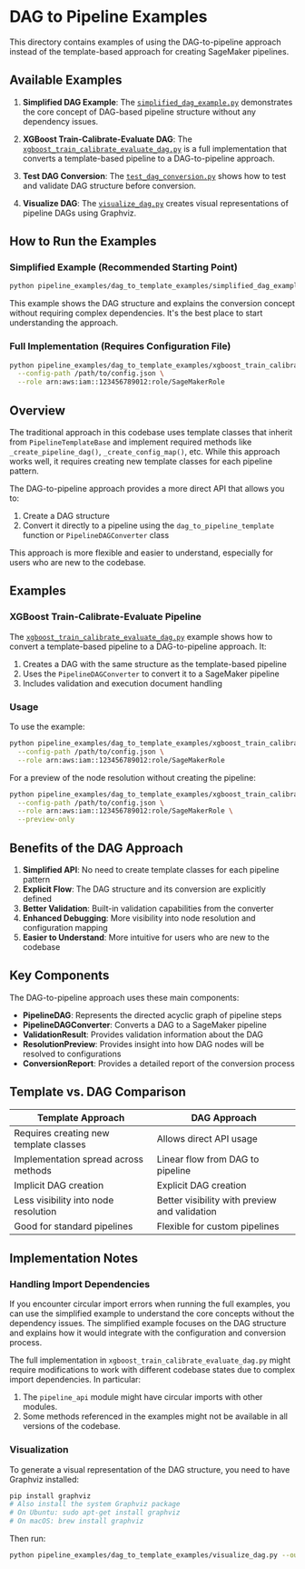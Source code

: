 # DAG to Pipeline Examples

This directory contains examples of using the DAG-to-pipeline approach instead of the template-based approach for creating SageMaker pipelines.

## Available Examples

1. **Simplified DAG Example**: The [`simplified_dag_example.py`](./simplified_dag_example.py) demonstrates the core concept of DAG-based pipeline structure without any dependency issues.

2. **XGBoost Train-Calibrate-Evaluate DAG**: The [`xgboost_train_calibrate_evaluate_dag.py`](./xgboost_train_calibrate_evaluate_dag.py) is a full implementation that converts a template-based pipeline to a DAG-to-pipeline approach.

3. **Test DAG Conversion**: The [`test_dag_conversion.py`](./test_dag_conversion.py) shows how to test and validate DAG structure before conversion.

4. **Visualize DAG**: The [`visualize_dag.py`](./visualize_dag.py) creates visual representations of pipeline DAGs using Graphviz.

## How to Run the Examples

### Simplified Example (Recommended Starting Point)

```bash
python pipeline_examples/dag_to_template_examples/simplified_dag_example.py
```

This example shows the DAG structure and explains the conversion concept without requiring complex dependencies. It's the best place to start understanding the approach.

### Full Implementation (Requires Configuration File)

```bash
python pipeline_examples/dag_to_template_examples/xgboost_train_calibrate_evaluate_dag.py \
  --config-path /path/to/config.json \
  --role arn:aws:iam::123456789012:role/SageMakerRole
```

## Overview

The traditional approach in this codebase uses template classes that inherit from `PipelineTemplateBase` and implement required methods like `_create_pipeline_dag()`, `_create_config_map()`, etc. While this approach works well, it requires creating new template classes for each pipeline pattern.

The DAG-to-pipeline approach provides a more direct API that allows you to:
1. Create a DAG structure
2. Convert it directly to a pipeline using the `dag_to_pipeline_template` function or `PipelineDAGConverter` class

This approach is more flexible and easier to understand, especially for users who are new to the codebase.

## Examples

### XGBoost Train-Calibrate-Evaluate Pipeline

The [`xgboost_train_calibrate_evaluate_dag.py`](./xgboost_train_calibrate_evaluate_dag.py) example shows how to convert a template-based pipeline to a DAG-to-pipeline approach. It:

1. Creates a DAG with the same structure as the template-based pipeline
2. Uses the `PipelineDAGConverter` to convert it to a SageMaker pipeline
3. Includes validation and execution document handling

### Usage

To use the example:

```bash
python pipeline_examples/dag_to_template_examples/xgboost_train_calibrate_evaluate_dag.py \
  --config-path /path/to/config.json \
  --role arn:aws:iam::123456789012:role/SageMakerRole
```

For a preview of the node resolution without creating the pipeline:

```bash
python pipeline_examples/dag_to_template_examples/xgboost_train_calibrate_evaluate_dag.py \
  --config-path /path/to/config.json \
  --role arn:aws:iam::123456789012:role/SageMakerRole \
  --preview-only
```

## Benefits of the DAG Approach

1. **Simplified API**: No need to create template classes for each pipeline pattern
2. **Explicit Flow**: The DAG structure and its conversion are explicitly defined
3. **Better Validation**: Built-in validation capabilities from the converter
4. **Enhanced Debugging**: More visibility into node resolution and configuration mapping
5. **Easier to Understand**: More intuitive for users who are new to the codebase

## Key Components

The DAG-to-pipeline approach uses these main components:

- **PipelineDAG**: Represents the directed acyclic graph of pipeline steps
- **PipelineDAGConverter**: Converts a DAG to a SageMaker pipeline
- **ValidationResult**: Provides validation information about the DAG
- **ResolutionPreview**: Provides insight into how DAG nodes will be resolved to configurations
- **ConversionReport**: Provides a detailed report of the conversion process

## Template vs. DAG Comparison

| Template Approach | DAG Approach |
|------------------|--------------|
| Requires creating new template classes | Allows direct API usage |
| Implementation spread across methods | Linear flow from DAG to pipeline |
| Implicit DAG creation | Explicit DAG creation |
| Less visibility into node resolution | Better visibility with preview and validation |
| Good for standard pipelines | Flexible for custom pipelines |

## Implementation Notes

### Handling Import Dependencies

If you encounter circular import errors when running the full examples, you can use the simplified example to understand the core concepts without the dependency issues. The simplified example focuses on the DAG structure and explains how it would integrate with the configuration and conversion process.

The full implementation in `xgboost_train_calibrate_evaluate_dag.py` might require modifications to work with different codebase states due to complex import dependencies. In particular:

1. The `pipeline_api` module might have circular imports with other modules.
2. Some methods referenced in the examples might not be available in all versions of the codebase.

### Visualization

To generate a visual representation of the DAG structure, you need to have Graphviz installed:

```bash
pip install graphviz
# Also install the system Graphviz package
# On Ubuntu: sudo apt-get install graphviz
# On macOS: brew install graphviz
```

Then run:

```bash
python pipeline_examples/dag_to_template_examples/visualize_dag.py --output dag_visualization.png
```
